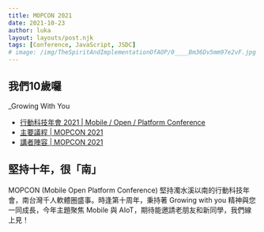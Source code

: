 ```yaml
---
title: MOPCON 2021
date: 2021-10-23
author: luka
layout: layouts/post.njk
tags: [Conference, JavaScript, JSDC]
# image: /img/TheSpiritAndImplementationOfAOP/0____Bm36Dv5mm97e2vF.jpg
---
```


## 我們10歲囉

_Growing With You

- [行動科技年會 2021 | Mobile / Open / Platform Conference](https://mopcon.org/2021/)
- [主要議程 | MOPCON 2021](https://mopcon.org/2021/schedule)
- [講者陣容 | MOPCON 2021](https://mopcon.org/2021/speaker)
<!-- summary -->
## 堅持十年，很「南」
MOPCON (Mobile Open Platform Conference) 堅持濁水溪以南的行動科技年會，南台灣千人軟體圈盛事。時逢第十周年，秉持著 Growing with you 精神與您一同成長，今年主題聚焦 Mobile 與 AIoT，期待能邀請老朋友和新同學，我們線上見！
<!-- summary -->